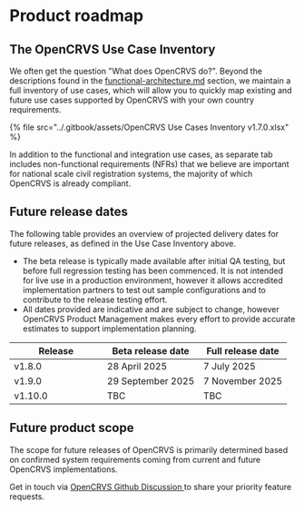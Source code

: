 # Product roadmap

## The OpenCRVS Use Case Inventory

We often get the question "What does OpenCRVS do?". Beyond the descriptions found in the [functional-architecture.md](../product-specifications/functional-architecture.md "mention") section, we maintain a full inventory of use cases, which will allow you to quickly map existing and future use cases supported by OpenCRVS with your own country requirements.&#x20;

{% file src="../.gitbook/assets/OpenCRVS Use Cases Inventory v1.7.0.xlsx" %}

In addition to the functional and integration use cases, as separate tab includes non-functional requirements (NFRs) that we believe are important for national scale civil registration systems, the majority of which OpenCRVS is already compliant. &#x20;

## Future release dates

The following table provides an overview of projected delivery dates for future releases, as defined in the Use Case Inventory above.&#x20;

* The beta release is typically made available after initial QA testing, but before full regression testing has been commenced. It is not intended for live use in a production environment, however it allows accredited implementation partners to test out sample configurations and to contribute to the release testing effort.
* All dates provided are indicative and are subject to change, however OpenCRVS Product Management makes every effort to provide accurate estimates to support implementation planning.&#x20;

<table><thead><tr><th width="148">Release</th><th>Beta release date</th><th>Full release date</th></tr></thead><tbody><tr><td>v1.8.0</td><td>28 April 2025</td><td>7 July 2025</td></tr><tr><td>v1.9.0</td><td>29 September 2025</td><td>7 November 2025</td></tr><tr><td>v1.10.0</td><td>TBC</td><td>TBC</td></tr></tbody></table>

## Future product scope

The scope for future releases of OpenCRVS is primarily determined based on confirmed system requirements coming from current and future OpenCRVS implementations.&#x20;

Get in touch via [OpenCRVS Github Discussion ](https://github.com/opencrvs/opencrvs-core/discussions/categories/feature-requests)to share your priority feature requests.





